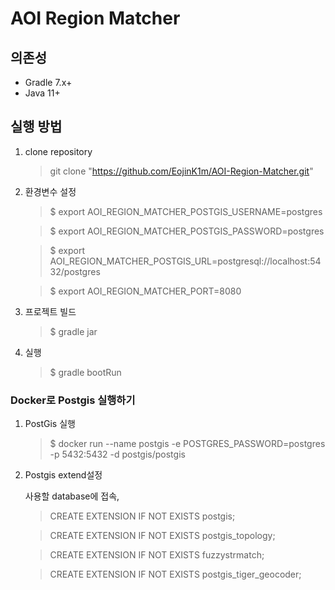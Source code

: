 # AOI Region Matcher
## 의존성
- Gradle 7.x+
- Java 11+


## 실행 방법 

1. clone repository
    > git clone "https://github.com/EojinK1m/AOI-Region-Matcher.git" 

2. 환경변수 설정
    > $ export AOI_REGION_MATCHER_POSTGIS_USERNAME=postgres

    > $ export AOI_REGION_MATCHER_POSTGIS_PASSWORD=postgres

    > $ export AOI_REGION_MATCHER_POSTGIS_URL=postgresql://localhost:5432/postgres

    > $ export AOI_REGION_MATCHER_PORT=8080

3. 프로젝트 빌드 
    > $ gradle jar
4. 실행
    > $ gradle bootRun

### Docker로 Postgis 실행하기 
1. PostGis 실행 
    > $ docker run --name postgis -e POSTGRES_PASSWORD=postgres -p 5432:5432 -d postgis/postgis
2. Postgis extend설정 

    사용할 database에 접속,
    >CREATE EXTENSION IF NOT EXISTS postgis;

    >CREATE EXTENSION IF NOT EXISTS postgis_topology;

    >CREATE EXTENSION IF NOT EXISTS fuzzystrmatch;

    >CREATE EXTENSION IF NOT EXISTS postgis_tiger_geocoder;

